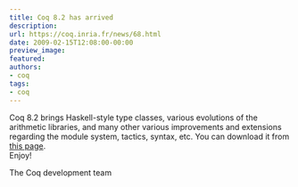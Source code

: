 ```yaml
---
title: Coq 8.2 has arrived
description:
url: https://coq.inria.fr/news/68.html
date: 2009-02-15T12:08:00-00:00
preview_image:
featured:
authors:
- coq
tags:
- coq
---
```



<p>Coq 8.2 brings Haskell-style type classes, various evolutions of the arithmetic libraries, and many other various improvements and extensions regarding the module system, tactics, syntax, etc. You can download it from <a href="https://coq.inria.fr/download">this page</a>.<br/>
Enjoy!</p>
<p>The Coq development team</p>

 

